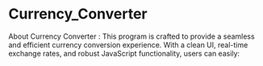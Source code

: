 # Currency_Converter
About Currency Converter : This program is crafted to provide a seamless and efficient currency conversion experience. With a clean UI, real-time exchange rates, and robust JavaScript functionality, users can easily:
